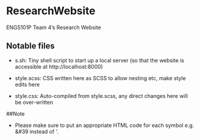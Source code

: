 # ResearchWebsite
ENGS101P Team 4’s Research Website

## Notable files

* s.sh: Tiny shell script to start up a local server (so that the website is accessible at http://localhost:8000)

* style.scss: CSS written here as SCSS to allow nesting etc, make style edits here

* style.css: Auto-compiled from style.scss, any direct changes here will be over-written

##Note
* Please make sure to put an appropriate HTML code for each symbol e.g. &#39 instead of '.

